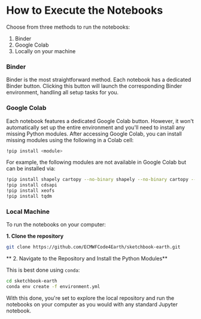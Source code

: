 # How to Execute the Notebooks

Choose from three methods to run the notebooks:

1. Binder
2. Google Colab
3. Locally on your machine

### Binder
Binder is the most straightforward method. Each notebook has a dedicated Binder button. Clicking this button will launch the corresponding Binder environment, handling all setup tasks for you.

### Google Colab
Each notebook features a dedicated Google Colab button. However, it won't automatically set up the entire environment and you'll need to install any missing Python modules. After accessing Google Colab, you can install missing modules using the following in a Colab cell:

```bash
!pip install <module>
```

For example, the following modules are not available in Google Colab but can be installed via:

```bash
!pip install shapely cartopy --no-binary shapely --no-binary cartopy --force # more info at https://github.com/SciTools/cartopy/issues/1490
!pip install cdsapi
!pip install xeofs
!pip install tqdm
```

### Local Machine
To run the notebooks on your computer:

**1. Clone the repository**

```bash
git clone https://github.com/ECMWFCode4Earth/sketchbook-earth.git
```

** 2. Navigate to the Repository and Install the Python Modules**

This is best done using `conda`:

```bash
cd sketchbook-earth
conda env create -f environment.yml
```

With this done, you're set to explore the local repository and run the notebooks on your computer as you would with any standard Jupyter notebook.